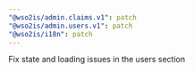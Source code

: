 ```yaml
---
"@wso2is/admin.claims.v1": patch
"@wso2is/admin.users.v1": patch
"@wso2is/i18n": patch
---
```


Fix state and loading issues in the users section
